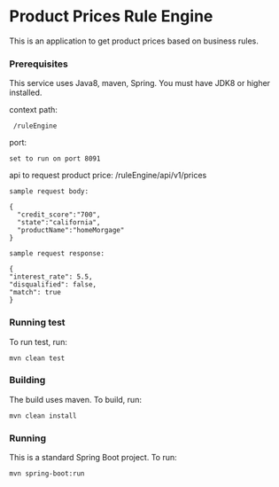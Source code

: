 # Product Prices Rule Engine #

This is an application to get product prices based on business rules.

### Prerequisites ###

This service uses Java8, maven, Spring. You must have JDK8 or higher installed.

context path:
````
 /ruleEngine
````

port:

```
set to run on port 8091
```

api to request product price: /ruleEngine/api/v1/prices
````
sample request body: 

{
  "credit_score":"700",
  "state":"california",
  "productName":"homeMorgage"
}

sample request response:

{
"interest_rate": 5.5,
"disqualified": false,
"match": true
}
````

### Running test ###

To run test, run:

```
mvn clean test
```

### Building ###

The build uses maven. To build, run:

```
mvn clean install
```

### Running ###

This is a standard Spring Boot project. To run:

```
mvn spring-boot:run

```
